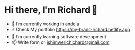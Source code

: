 # Hi there, I'm Richard  👋 

- 🔭 I’m currently working in andela
- ⚡  Check My portfolio https://my-brand-richard.netlify.app
- 🌱 I’m currently learning software development
- 📫 Write form on ishimwerichichard@gmail.com



<!--
**rich26638/rich26638** is a ✨ _special_ ✨ repository because its `README.md` (this file) appears on your GitHub profile.
### Connect with me:
Here are some ideas to get you started:

- 🔭 I’m currently working on ...
- 🌱 I’m currently learning ...
- 👯 I’m looking to collaborate on ...
- 🤔 I’m looking for help with ...
- 💬 Ask me about ...
- 📫 How to reach me: ...
- 😄 Pronouns: ...
- ⚡ Fun fact: ...
-->
